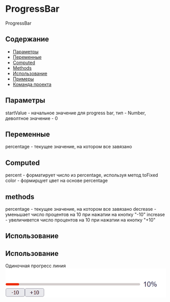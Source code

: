 # ProgressBar
ProgressBar

## Содержание
- [Параметры](#Параметры)
- [Переменные](#Переменные)
- [Computed](#Computed)
- [Methods](#Methods)
- [Использование](#Использование)
- [Примеры](#Примеры)
- [Команда проекта](#команда-проекта)

## Параметры
startValue - начальное значение для progress bar, тип - Number, деволтное значение - 0

## Переменные
percentage - текущее значение, на котором все завязано

## Computed
percent - форматирует число из percentage, используя метод toFixed
color - формирцует цвет на основе percentage

## methods
percentage - текущее значение, на котором все завязано
decrease - уменьшает число процентов на 10 при нажатии на кнопку "-10"
increase - увеличивется число процентов на 10 при нажатии на кнопку "+10"

## Использование
<ProgressBar :startValue="..что-то.."/>

## Использование
Одиночная прогресс линия
![image](https://github.com/FoggyBold/2laba-web-vue/blob/main/tests/single.gif)